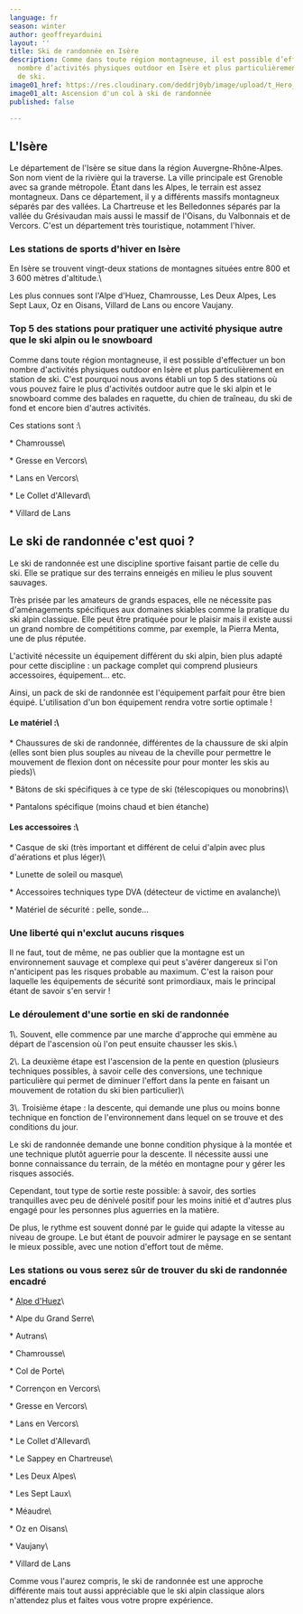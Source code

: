 ```yaml
---
language: fr
season: winter
author: geoffreyarduini
layout: ''
title: Ski de randonnée en Isère
description: Comme dans toute région montagneuse, il est possible d’effectuer un bon
  nombre d’activités physiques outdoor en Isère et plus particulièrement en station
  de ski.
image01_href: https://res.cloudinary.com/deddrj0yb/image/upload/t_Hero_under_TopNav/v1638883533/website/winter/Ski-randonne-ascension_g8hj01.jpg
image01_alt: Ascension d'un col à ski de randonnée
published: false

---
```

## L'Isère

Le département de l'Isère se situe dans la région Auvergne-Rhône-Alpes. Son nom vient de la rivière qui la traverse. La ville principale est Grenoble avec sa grande métropole. Étant dans les Alpes, le terrain est assez montagneux. Dans ce département, il y a différents massifs montagneux séparés par des vallées. La Chartreuse et les Belledonnes séparés par la vallée du Grésivaudan mais aussi le massif de l'Oisans, du Valbonnais et de Vercors. C'est un département très touristique, notamment l'hiver.

### Les stations de sports d'hiver en Isère

En Isère se trouvent vingt-deux stations de montagnes situées entre 800 et 3 600 mètres d'altitude.\\

Les plus connues sont l'Alpe d'Huez, Chamrousse, Les Deux Alpes, Les Sept Laux, Oz en Oisans, Villard de Lans ou encore Vaujany.

### Top 5 des stations pour pratiquer une activité physique autre que le ski alpin ou le snowboard 

Comme dans toute région montagneuse, il est possible d'effectuer un bon nombre d'activités physiques outdoor en Isère et plus particulièrement en station de ski. C'est pourquoi nous avons établi un top 5 des stations où vous pouvez faire le plus d'activités outdoor autre que le ski alpin et le snowboard comme des balades en raquette, du chien de traîneau, du ski de fond et encore bien d'autres activités.

Ces stations sont :\\

\* Chamrousse\\

\* Gresse en Vercors\\

\* Lans en Vercors\\

\* Le Collet d'Allevard\\

\* Villard de Lans

## Le ski de randonnée c'est quoi ?

Le ski de randonnée est une discipline sportive faisant partie de celle du ski. Elle se pratique sur des terrains enneigés en milieu le plus souvent sauvages.

Très prisée par les amateurs de grands espaces, elle ne nécessite pas d'aménagements spécifiques aux domaines skiables comme la pratique du ski alpin classique. Elle peut être pratiquée pour le plaisir mais il existe aussi un grand nombre de compétitions comme, par exemple, la Pierra Menta, une de plus réputée.

L'activité nécessite un équipement différent du ski alpin, bien plus adapté pour cette discipline : un package complet qui comprend plusieurs accessoires, équipement... etc.

Ainsi, un pack de ski de randonnée est l'équipement parfait pour être bien équipé. L'utilisation d'un bon équipement rendra votre sortie optimale !

#### Le matériel :\\

\* Chaussures de ski de randonnée, différentes de la chaussure de ski alpin (elles sont bien plus souples au niveau de la cheville pour permettre le mouvement de flexion dont on nécessite pour pour monter les skis au pieds)\\

\* Bâtons de ski spécifiques à ce type de ski (télescopiques ou monobrins)\\

\* Pantalons spécifique (moins chaud et bien étanche)

#### Les accessoires :\\

\* Casque de ski (très important et différent de celui d'alpin avec plus d'aérations et plus léger)\\

\* Lunette de soleil ou masque\\

\* Accessoires techniques type DVA (détecteur de victime en avalanche)\\

\* Matériel de sécurité : pelle, sonde...

### Une liberté qui n'exclut aucuns risques

Il ne faut, tout de même, ne pas oublier que la montagne est un environnement sauvage et complexe qui peut s'avérer dangereux si l'on n'anticipent pas les risques probable au maximum. C'est la raison pour laquelle les équipements de sécurité sont primordiaux, mais le principal étant de savoir s'en servir !

### Le déroulement d'une sortie en ski de randonnée

1\\. Souvent, elle commence par une marche d'approche qui emmène au départ de l'ascension où l'on peut ensuite chausser les skis.\\

2\\. La deuxième étape est l'ascension de la pente en question (plusieurs techniques possibles, à savoir celle des conversions, une technique particulière qui permet de diminuer l'effort dans la pente en faisant un mouvement de rotation du ski bien particulier)\\

3\\. Troisième étape : la descente, qui demande une plus ou moins bonne technique en fonction de l'environnement dans lequel on se trouve et des conditions du jour.

Le ski de randonnée demande une bonne condition physique à la montée et une technique plutôt aguerrie pour la descente. Il nécessite aussi une bonne connaissance du terrain, de la météo en montagne pour y gérer les risques associés.

Cependant, tout type de sortie reste possible: à savoir, des sorties tranquilles avec peu de dénivelé positif pour les moins initié et d'autres plus engagé pour les personnes plus aguerries en la matière.

De plus, le rythme est souvent donné par le guide qui adapte la vitesse au niveau de groupe. Le but étant de pouvoir admirer le paysage en se sentant le mieux possible, avec une notion d'effort tout de même.

### Les stations ou vous serez sûr de trouver du ski de randonnée encadré

\* [Alpe d'Huez](fr/hiver/station/alpe-d-huez "Les locations à l'Alpe d'Huez")\\

\* Alpe du Grand Serre\\

\* Autrans\\

\* Chamrousse\\

\* Col de Porte\\

\* Corrençon en Vercors\\

\* Gresse en Vercors\\

\* Lans en Vercors\\

\* Le Collet d'Allevard\\

\* Le Sappey en Chartreuse\\

\* Les Deux Alpes\\

\* Les Sept Laux\\

\* Méaudre\\

\* Oz en Oisans\\

\* Vaujany\\

\* Villard de Lans

Comme vous l'aurez compris, le ski de randonnée est une approche différente mais tout aussi appréciable que le ski alpin classique alors n'attendez plus et faites vous votre propre expérience.